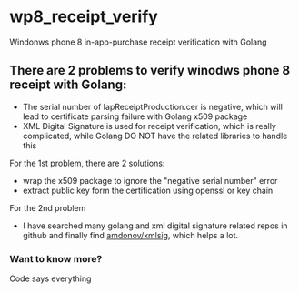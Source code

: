 # wp8_receipt_verify
Windonws phone 8 in-app-purchase receipt verification with Golang


## There are 2 problems to verify winodws phone 8 receipt with Golang:

*	The serial number of IapReceiptProduction.cer is negative, which will lead to certificate parsing failure with Golang x509 package
*	XML Digital Signature is used for receipt verification, which is really complicated, while Golang DO NOT have the related libraries to handle this 

For the 1st problem, there are 2 solutions:

*	wrap the x509 package to ignore the "negative serial number" error
*	extract public key form the certification using openssl or key chain

For the 2nd problem

*	I have searched many golang and xml digital signature related repos in github and finally find [amdonov/xmlsig](https://github.com/amdonov/xmlsig), which helps a lot.

### Want to know more?
Code says everything